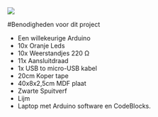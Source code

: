 <img src="http://studenthome.hku.nl/~jesse.vanvliet/Files/IfThisThenThat/Header.png">

#Benodigheden voor dit project  
- Een willekeurige Arduino
- 10x Oranje Leds
- 10x Weerstandjes 220 Ω
- 11x Aansluitdraad
- 1x USB to micro-USB kabel
- 20cm Koper tape
- 40x8x2,5cm MDF plaat
- Zwarte Spuitverf
- Lijm
- Laptop met Arduino software en CodeBlocks.
